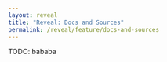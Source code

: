 ```yaml
---
layout: reveal
title: "Reveal: Docs and Sources"
permalink: /reveal/feature/docs-and-sources
---
```

TODO: bababa